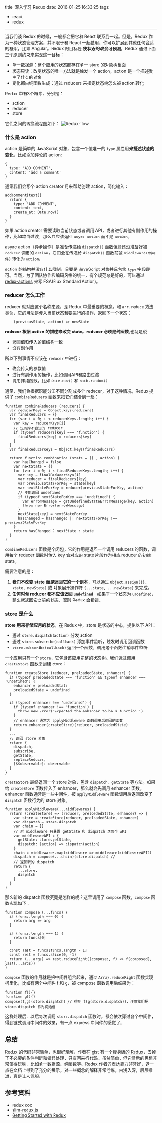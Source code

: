 title: 深入学习 Redux
date: 2016-01-25 16:33:25
tags:
- react
- redux
---

当我们谈 Redux 的时候，一般都会把它和 React 联系到一起。但是，Redux 作为一种状态管理方案，并不限于和 React 一起使用，你可以扩展到其他任何合适的框架，比如 Angular。Redux 的目标是 **使状态的改变可预测**。Redux 通过下面三个原则约束来实现这一目标：

- 单一数据源：整个应用的状态都存在单一 store 的对象树里面
- 状态只读：改变状态的唯一方法就是触发一个 action，action 是一个描述发生了什么的对象
- 变化都由纯函数生成：通过 reducers 来指定状态树怎么被 action 转化

Redux 中有3个概念，分别是：

- action
- reducer
- store

它们之间的转换流程图如下：
![Redux-flow](/image/blog/redux-flow.png)

### 什么是 action

action 是简单的 JavaScript 对象，包含一个值唯一的 `type` 属性用**来描述状态的变化**。比如添加评论的 action:

```
{
  type: 'ADD_COMMENT',
  content: 'add a comment'
}
```

通常我们会写个 action creator 用来帮助创建 action，简化输入：

```
addComment(text){
  return {
    type: 'ADD_COMMENT',
    content: text,
    create_at: Date.now()
  }
}
```

如果 action creator 需要读取当前状态或者调用 API，或者进行其他有副作用的操作，比如路由过渡，那么它应该返回 `async action` 而不是 `action`。

async action（异步操作）是准备传递给 `dispatch()` 函数但却还没准备好被 `reducer` 调用的 `action`，它们会在传递给 `dispatch()` 函数前被 `middleware(中间件)` 转化为 `action`。

action 的结构并没有什么限制，只要是 JavaScript 对象并且包含 `type` 字段即可。当然，为了团队协作和编码风格的统一，有个规范总是好的，可以通过[redux-actions](https://github.com/acdlite/redux-actions) 来写 FSA(Flux Standard Action)。

### reducer 怎么工作

reducer 就对应这个名称来源，是 Redux 中最重要的概念。和 `arr.reduce` 方法类似，它的用法是传入当前状态和要进行的操作，返回下一个状态：

```
    (previousState, action) => newState
```
**reducer 根据 action 的描述来改变 state**。**reducer 必须是纯函数**,也就是说：

- 返回值和传入的值结构一致
- 没有副作用

所以下列事情不应该在 `reducer` 中进行：

- 改变传入的参数值
- 进行有副作用的操作，比如调用API和路由过渡
- 调用非纯函数，比如 `Date.now()` 和 `Math.random()`

通常，我们会根据职能分工不同分割成多个 reducer，对于这种情况，Redux 提供了 `combineReducers` 函数来把它们结合到一起：

```
function combineReducers (reducers) {
  var reducerKeys = Object.keys(reducers)
  var finalReducers = {}
  for (var i = 0; i < reducerKeys.length; i++) {
    var key = reducerKeys[i]
    // 过滤掉不合法的 reducer
    if (typeof reducers[key] === 'function') {
      finalReducers[key] = reducers[key]
    }
  }
  var finalReducerKeys = Object.keys(finalReducers)

  return function combination (state = {} , action) {
    var hasChanged = false
    var nextState = {}
    for (var i = 0; i < finalReducerKeys.length; i++) {
      var key = finalReducerKeys[i]
      var reducer = finalReducers[key]
      var previousStateForKey = state[key]
      var nextStateForKey = reducer(previousStateForKey, action)
      // 不能返回 undefined
      if (typeof nextStateForKey === 'undefined') {
        var errorMessage = getUndefinedStateErrorMessage(key, action)
        throw new Error(errorMessage)
      }
      nextState[key] = nextStateForKey
      hasChanged = hasChanged || nextStateForKey !== previousStateForKey
    }
    return hasChanged ? nextState : state
  }
}
```

`combineReducers` 函数是个闭包，它的作用是返回一个调用 reducers 的函数，调用每个 reducer 函数时传入 key 值对应的 state 片段作为相应 reducer 的初始 state。

需要注意的是：

1. **我们不改变 state 而是返回它的一个副本**，可以通过 `Object.assign({}, state, newState)` 或 对象展开操作符 `{...state, ...newState}` 来完成。
2. **任何时候 reducer 都不应该返回 `undefined`**，如果下一个状态为 `undefined`，那么就返回它之前的状态，否则 Redux 会报错。

### store 是什么

**store 用来存储应用的状态**。在 Redux 中，store 是状态的中心，提供以下 API：

- 通过 `store.dispatch(action)` 分发 action
- 通过 `store.subscribe(callback)` 添加事件监听，触发时调用回调函数
- `store.subscribe(callback)` 返回一个函数，调用这个函数注销事件监听

一个应用只有一个 `store`，它包含该应用完整的状态树。我们通过调用 `createStore` 函数来创建 store：

```
function createStore (reducer, preloadedState, enhancer) {
  if (typeof preloadedState === 'function' && typeof enhancer === 'undefined') {
    enhancer = preloadedState
    preloadedState = undefined
  }

  if (typeof enhancer !== 'undefined') {
    if (typeof enhancer !== 'function') {
      throw new Error('Expected the enhancer to be a function.')
    }
    // enhancer 通常为 applyMiddleware 函数调用后返回的函数
    return enhancer(createStore)(reducer, preloadedState)
  }
  ...
  // 返回 store 对象
  return {
    dispatch,
    subscribe,
    getState,
    replaceReducer,
    [$$observable]: observable
  }
}
```

`createStore` 最终返回一个 store 对象，包含 `dispatch`、`getState` 等方法。如果给 `createStore` 函数传入了 enhancer，那么就会先调用 enhancer 函数。enhancer 函数通常是一些中间件，被 `applyMiddleware` 函数调用后返回改变了 `dispatch` 函数行为的 store 对象。

```
function applyMiddleware(...middlewares) {
  return (createStore) => (reducer, preloadedState, enhancer) => {
    var store = createStore(reducer, preloadedState, enhancer)
    var dispatch = store.dispatch
    var chain = []
    // 对 middleware 只暴露 getState 和 dispatch 这两个 API
    var middlewareAPI = {
      getState: store.getState,
      dispatch: (action) => dispatch(action)
    }
    chain = middlewares.map(middleware => middleware(middlewareAPI))
    dispatch = compose(...chain)(store.dispatch) //
    // 返回新的 dispatch
    return {
      ...store,
      dispatch
    }
  }
}
```

那么新的 dispatch 函数究竟是怎样的呢？这里调用了 `compose` 函数，`compose` 函数实现如下：

```
function compose (...funcs) {
  if (funcs.length === 0) {
    return arg => arg
  }

  if (funcs.length === 1) {
    return funcs[0]
  }

  const last = funcs[funcs.length - 1]
  const rest = funcs.slice(0, -1)
  return (...args) => rest.reduceRight((composed, f) => f(composed), last(...args))
}
```

`compose` 函数的作用就是把中间件组合起来，通过 `Array.reduceRight` 函数实现柯里化，比如有两个中间件 f 和 g，被 compose 函数调用后结果为：

```
function f(){}
function g(){}
compose(f,g)(store.dispatch) // 得到 f(g(store.dispatch))，注意我们把 store.dispatch 作为初始值
```

这样处理后，以后每次调用 `store.dispatch` 函数时，都会依次穿过各个中间件，得到链式调用中间件的效果，有一点 express 中间件的感觉了。

## 总结

Redux 的代码非常简单，也很好理解，作者在 gist 有一个[瘦身版的 Redux](https://gist.github.com/gaearon/ffd88b0e4f00b22c3159)，去掉了不必要的条件判断和错误处理，只有百来行代码。虽然简单，但它背后的思想非常值得玩味，比如单一数据源、纯函数等。Redux 作者的表达能力非常好，这一点在文档上得到了充分的展示，对一些概念的解释非常老练，由浅入深，层层推进，真是让人佩服。

## 参考资料
- [redux doc](http://redux.js.org/)
- [slim-redux.js](https://gist.github.com/gaearon/ffd88b0e4f00b22c3159)
- [Getting Started with Redux](https://egghead.io/series/getting-started-with-redux)
